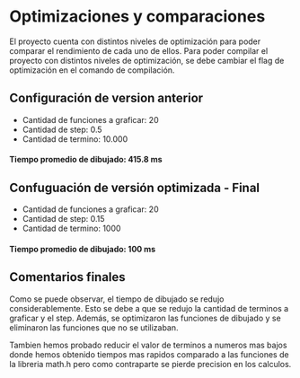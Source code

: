 # Optimizaciones y comparaciones

El proyecto cuenta con distintos niveles de optimización para poder comparar el rendimiento de cada uno de ellos. Para poder compilar el proyecto con distintos niveles de optimización, se debe cambiar el flag de optimización en el comando de compilación.

## Configuración de version anterior

- Cantidad de funciones a graficar: 20
- Cantidad de step: 0.5
- Cantidad de termino: 10.000

#### Tiempo promedio de dibujado: 415.8 ms

## Confuguación de versión optimizada - Final

- Cantidad de funciones a graficar: 20
- Cantidad de step: 0.15
- Cantidad de termino: 1000

#### Tiempo promedio de dibujado: 100 ms

## Comentarios finales

Como se puede observar, el tiempo de dibujado se redujo considerablemente. Esto se debe a que se redujo la cantidad de terminos a graficar y el step. Además, se optimizaron las funciones de dibujado y se eliminaron las funciones que no se utilizaban.

Tambien hemos probado reducir el valor de terminos a numeros mas bajos donde hemos obtenido tiempos mas rapidos comparado a las funciones de la libreria math.h pero como contraparte se pierde precision en los calculos.


